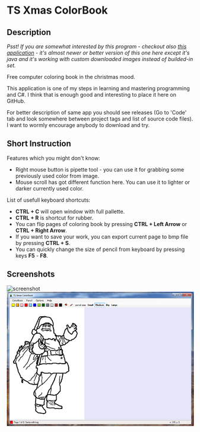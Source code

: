# TS Xmas ColorBook

## Description

*Psst! If you are somewhat interested by this program -
checkout also [this application](https://github.com/tstamborski/happy-coloring-book) -
it's almost newer or better version of this one here except
it's java and it's working with custom downloaded images instead
of builded-in set.*

Free computer coloring book in the christmas mood.

This application is one of my steps in learning and
mastering programming and C#. I think that is enough
good and interesting to place it here on GitHub.

For better description of same app you should see
releases (Go to 'Code' tab and look somewhere between
project tags and list of source code files). I want to
wormly encourage anybody to download and try.

## Short Instruction

Features which you might don't know:
* Right mouse button is pipette tool - you can use it for
  grabbing some previously used color from image.
* Mouse scroll has got different function here. You can
  use it to lighter or darker currently used color.

List of usefull keyboard shortcuts:
* __CTRL + C__ will open window with full pallette.
* __CTRL + R__ is shortcut for rubber.
* You can flip pages of coloring book by pressing
  __CTRL + Left Arrow__ or __CTRL + Right Arrow__.
* If you want to save your work, you can export current
  page to bmp file by pressing __CTRL + S__.
* You can quickly change the size of pencil from
  keyboard by pressing keys __F5__ - __F8__.

## Screenshots

![screenshot](https://user-images.githubusercontent.com/30195684/28239108-1eef81be-6964-11e7-8571-bac11864fa7f.jpg)
![screenshot-2](screenshot-1.jpg)

